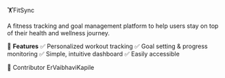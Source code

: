 
🏋FitSync

A fitness tracking and goal management platform to help users stay on top of their health and wellness journey.

🌟 **Features**
✅ Personalized workout tracking
✅ Goal setting & progress monitoring
✅ Simple, intuitive dashboard
✅ Easily accessible

👤 Contributor
ErVaibhaviKapile
